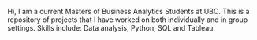 Hi, I am a current Masters of Business Analytics Students at UBC. This is a repository of projects that I have worked on both individually and in group settings. 
Skills include: Data analysis, Python, SQL and Tableau. 
